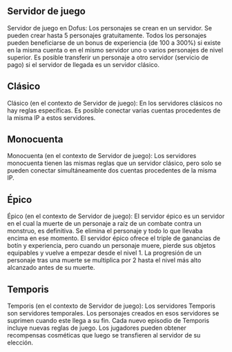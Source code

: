## Servidor de juego
Servidor de juego en Dofus: Los personajes se crean en un servidor. Se pueden crear hasta 5 personajes gratuitamente. Todos los personajes pueden beneficiarse de un bonus de experiencia (de 100 a 300%) si existe en la misma cuenta o en el mismo servidor uno o varios personajes de nivel superior.
Es posible transferir un personaje a otro servidor (servicio de pago) si el servidor de llegada es un servidor clásico.

## Clásico
Clásico (en el contexto de Servidor de juego): En los servidores clásicos no hay reglas específicas. 
Es posible conectar varias cuentas procedentes de la misma IP a estos servidores.

## Monocuenta
Monocuenta (en el contexto de Servidor de juego): Los servidores monocuenta tienen las mismas reglas que un servidor clásico, pero solo se pueden conectar simultáneamente dos cuentas procedentes de la misma IP.

## Épico
Épico (en el contexto de Servidor de juego): El servidor épico es un servidor en el cual la muerte de un personaje a raíz de un combate contra un monstruo, es definitiva. Se elimina el personaje y todo lo que llevaba encima en ese momento.
El servidor épico ofrece el triple de ganancias de botín y experiencia, pero cuando un personaje muere, pierde sus objetos equipables y vuelve a empezar desde el nivel 1.
La progresión de un personaje tras una muerte se multiplica por 2 hasta el nivel más alto alcanzado antes de su muerte.

## Temporis
Temporis (en el contexto de Servidor de juego): Los servidores Temporis son servidores temporales. Los personajes creados en esos servidores se suprimen cuando este llega a su fin. 
Cada nuevo episodio de Temporis incluye nuevas reglas de juego.
Los jugadores pueden obtener recompensas cosméticas que luego se transfieren al servidor de su elección.